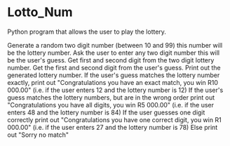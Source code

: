 # Lotto_Num
Python program that allows the user to play the lottery.

Generate a random two digit number (between 10 and 99) this number will be the lottery number.
Ask the user to enter any two digit number this will be the user's guess.
Get first and second digit from the two digit lottery number.
Get the first and second digit from the user's guess.
Print out the generated lottery number.
If the user's guess matches the lottery number exactly, print out "Congratulations you have an exact match, you win R10 000.00"
(i.e. if the user enters 12 and the lottery number is 12)
If the user's guess matches the lottery numbers, but are in the wrong order print out "Congratulations you have all digits, you win R5 000.00"
(i.e. if the user enters 48 and the lottery number is 84)
If the user guesses one digit correctly print out "Congratulations you have one correct digit, you win R1 000.00"
(i.e. if the user enters 27 and the lottery number is 78)
Else print out "Sorry no match"
